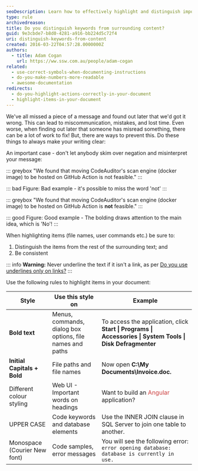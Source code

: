 ```yaml
---
seoDescription: Learn how to effectively highlight and distinguish important keywords in your documentation to ensure clarity and prevent misinterpretation.
type: rule
archivedreason:
title: Do you distinguish keywords from surrounding content?
guid: 9e3cbde7-b8d0-4281-a916-bb224d5c72f4
uri: distinguish-keywords-from-content
created: 2016-03-22T04:57:28.0000000Z
authors:
  - title: Adam Cogan
    url: https://ww.ssw.com.au/people/adam-cogan
related:
  - use-correct-symbols-when-documenting-instructions
  - do-you-make-numbers-more-readable
  - awesome-documentation
redirects:
  - do-you-highlight-actions-correctly-in-your-document
  - highlight-items-in-your-document
---
```


We've all missed a piece of a message and found out later that we'd got it wrong. This can lead to miscommunication, mistakes, and lost time. Even worse, when finding out later that someone has misread something, there can be a lot of work to fix! But, there are ways to prevent this. Do these things to always make your writing clear:

<!--endintro-->

An important case - don't let anybody skim over negation and misinterpret your message:

::: greybox
"We found that moving CodeAuditor's scan engine (docker image) to be hosted on GitHub Action is not feasible."
:::

::: bad
Figure: Bad example - it's possible to miss the word 'not'
:::

::: greybox
"We found that moving CodeAuditor's scan engine (docker image) to be hosted on GitHub Action is **not** feasible."
:::

::: good
Figure: Good example - The bolding draws attention to the main idea, which is 'No'!
:::

When highlighting items (file names, user commands etc.) be sure to:

1. Distinguish the items from the rest of the surrounding text; and
2. Be consistent

::: info
**Warning:** Never underline the text if it isn't a link, as per [Do you use underlines only on links?](/do-you-use-underlines-only-on-links)
:::

Use the following rules to highlight items in your document:

| Style                        | Use this style on                                         | Example                                                                                                    |
| ---------------------------- | --------------------------------------------------------- | ---------------------------------------------------------------------------------------------------------- |
| **Bold text**                | Menus, commands, dialog box options, file names and paths | To access the application, click **Start \| Programs \| Accessories \| System Tools \| Disk Defragmenter** |
| **Initial Capitals + Bold**  | File paths and file names                                 | Now open **C:\My Documents\Invoice.doc.**                                                                  |
| Different colour styling     | Web UI - Important words on headings                      | Want to build an <span style="color:#cc4141">Angular</span> application?                                   |
| UPPER CASE                   | Code keywords and database elements                       | Use the INNER JOIN clause in SQL Server to join one table to another.                                      |
| Monospace (Courier New font) | Code samples, error messages                              | You will see the following error: `error opening database: database is currently in use.`                  |
